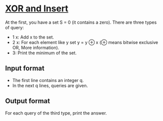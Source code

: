 # [XOR and Insert][link]

At the first, you have a set S = 0 (it contains a zero). There are three types of query:

- 1 x: Add x to the set.
- 2 x: For each element like y set y = y ⊕ x (⊕ means bitwise exclusive OR, More information).
- 3: Print the minimum of the set.

## Input format

- The first line contains an integer q.
- In the next q lines, queries are given.

## Output format

For each query of the third type, print the answer.

[link]: https://www.hackerearth.com/practice/data-structures/advanced-data-structures/trie-keyword-tree/practice-problems/algorithm/xor-and-insert-92b9b529/
